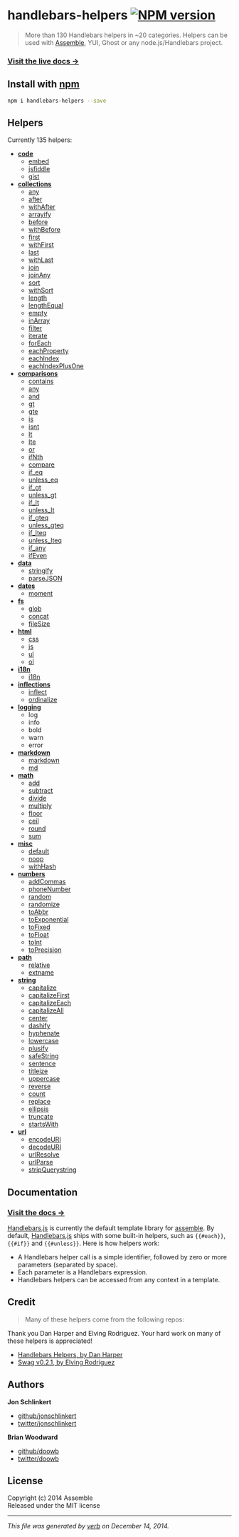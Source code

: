 # handlebars-helpers [![NPM version](https://badge.fury.io/js/handlebars-helpers.svg)](http://badge.fury.io/js/handlebars-helpers)

> More than 130 Handlebars helpers in ~20 categories. Helpers can be used with [Assemble](https://github.com/assemble/assemble), YUI, Ghost or any node.js/Handlebars project.

### [Visit the live docs →](http://assemble.io/helpers/)

## Install with [npm](npmjs.org)

```bash
npm i handlebars-helpers --save
```

## Helpers

Currently 135 helpers:

+ **[code](./lib/helpers/code.js)**
  - [embed](./lib/helpers/code.js#L25)
  - [jsfiddle](./lib/helpers/code.js#L56)
  - [gist](./lib/helpers/code.js#L83)
+ **[collections](./lib/helpers/collections.js)**
  - [any](./lib/helpers/collections.js#L14)
  - [after](./lib/helpers/collections.js#L31)
  - [withAfter](./lib/helpers/collections.js#L46)
  - [arrayify](./lib/helpers/collections.js#L64)
  - [before](./lib/helpers/collections.js#L80)
  - [withBefore](./lib/helpers/collections.js#L95)
  - [first](./lib/helpers/collections.js#L113)
  - [withFirst](./lib/helpers/collections.js#L132)
  - [last](./lib/helpers/collections.js#L163)
  - [withLast](./lib/helpers/collections.js#L182)
  - [join](./lib/helpers/collections.js#L206)
  - [joinAny](./lib/helpers/collections.js#L229)
  - [sort](./lib/helpers/collections.js#L258)
  - [withSort](./lib/helpers/collections.js#L269)
  - [length](./lib/helpers/collections.js#L316)
  - [lengthEqual](./lib/helpers/collections.js#L321)
  - [empty](./lib/helpers/collections.js#L330)
  - [inArray](./lib/helpers/collections.js#L338)
  - [filter](./lib/helpers/collections.js#L346)
  - [iterate](./lib/helpers/collections.js#L389)
  - [forEach](./lib/helpers/collections.js#L455)
  - [eachProperty](./lib/helpers/collections.js#L482)
  - [eachIndex](./lib/helpers/collections.js#L499)
  - [eachIndexPlusOne](./lib/helpers/collections.js#L526)
+ **[comparisons](./lib/helpers/comparisons.js)**
  - [contains](./lib/helpers/comparisons.js#L17)
  - [any](./lib/helpers/comparisons.js#L43)
  - [and](./lib/helpers/comparisons.js#L50)
  - [gt](./lib/helpers/comparisons.js#L58)
  - [gte](./lib/helpers/comparisons.js#L66)
  - [is](./lib/helpers/comparisons.js#L74)
  - [isnt](./lib/helpers/comparisons.js#L82)
  - [lt](./lib/helpers/comparisons.js#L90)
  - [lte](./lib/helpers/comparisons.js#L98)
  - [or](./lib/helpers/comparisons.js#L111)
  - [ifNth](./lib/helpers/comparisons.js#L123)
  - [compare](./lib/helpers/comparisons.js#L158)
  - [if_eq](./lib/helpers/comparisons.js#L225)
  - [unless_eq](./lib/helpers/comparisons.js#L242)
  - [if_gt](./lib/helpers/comparisons.js#L259)
  - [unless_gt](./lib/helpers/comparisons.js#L276)
  - [if_lt](./lib/helpers/comparisons.js#L293)
  - [unless_lt](./lib/helpers/comparisons.js#L310)
  - [if_gteq](./lib/helpers/comparisons.js#L327)
  - [unless_gteq](./lib/helpers/comparisons.js#L344)
  - [if_lteq](./lib/helpers/comparisons.js#L361)
  - [unless_lteq](./lib/helpers/comparisons.js#L378)
  - [if_any](./lib/helpers/comparisons.js#L396)
  - [ifEven](./lib/helpers/comparisons.js#L429)
+ **[data](./lib/helpers/data.js)**
  - [stringify](./lib/helpers/data.js#L11)
  - [parseJSON](./lib/helpers/data.js#L19)
+ **[dates](./lib/helpers/dates.js)**
  - [moment](./lib/helpers/dates.js#L7)
+ **[fs](./lib/helpers/fs.js)**
  - [glob](./lib/helpers/fs.js#L14)
  - [concat](./lib/helpers/fs.js#L28)
  - [fileSize](./lib/helpers/fs.js#L43)
+ **[html](./lib/helpers/html.js)**
  - [css](./lib/helpers/html.js#L14)
  - [js](./lib/helpers/html.js#L33)
  - [ul](./lib/helpers/html.js#L60)
  - [ol](./lib/helpers/html.js#L74)
+ **[i18n](./lib/helpers/i18n.js)**
  - [i18n](./lib/helpers/i18n.js#L13)
+ **[inflections](./lib/helpers/inflections.js)**
  - [inflect](./lib/helpers/inflections.js#L6)
  - [ordinalize](./lib/helpers/inflections.js#L42)
+ **[logging](./lib/helpers/logging.js)**
  - log
  - info
  - bold
  - warn
  - error
+ **[markdown](./lib/helpers/markdown.js)**
  - [markdown](./lib/helpers/markdown.js#L7)
  - [md](./lib/helpers/markdown.js#L13)
+ **[math](./lib/helpers/math.js)**
  - [add](./lib/helpers/math.js#L5)
  - [subtract](./lib/helpers/math.js#L9)
  - [divide](./lib/helpers/math.js#L13)
  - [multiply](./lib/helpers/math.js#L17)
  - [floor](./lib/helpers/math.js#L21)
  - [ceil](./lib/helpers/math.js#L25)
  - [round](./lib/helpers/math.js#L29)
  - [sum](./lib/helpers/math.js#L33)
+ **[misc](./lib/helpers/misc.js)**
  - [default](./lib/helpers/misc.js#L3)
  - [noop](./lib/helpers/misc.js#L14)
  - [withHash](./lib/helpers/misc.js#L23)
+ **[numbers](./lib/helpers/numbers.js)**
  - [addCommas](./lib/helpers/numbers.js#L11)
  - [phoneNumber](./lib/helpers/numbers.js#L25)
  - [random](./lib/helpers/numbers.js#L42)
  - [randomize](./lib/helpers/numbers.js#L57)
  - [toAbbr](./lib/helpers/numbers.js#L70)
  - [toExponential](./lib/helpers/numbers.js#L95)
  - [toFixed](./lib/helpers/numbers.js#L102)
  - [toFloat](./lib/helpers/numbers.js#L109)
  - [toInt](./lib/helpers/numbers.js#L113)
  - [toPrecision](./lib/helpers/numbers.js#L117)
+ **[path](./lib/helpers/path.js)**
  - [relative](./lib/helpers/path.js#L20)
  - [extname](./lib/helpers/path.js#L35)
+ **[string](./lib/helpers/string.js)**
  - [capitalize](./lib/helpers/string.js#L14)
  - [capitalizeFirst](./lib/helpers/string.js#L28)
  - [capitalizeEach](./lib/helpers/string.js#L43)
  - [capitalizeAll](./lib/helpers/string.js#L59)
  - [center](./lib/helpers/string.js#L82)
  - [dashify](./lib/helpers/string.js#L101)
  - [hyphenate](./lib/helpers/string.js#L114)
  - [lowercase](./lib/helpers/string.js#L127)
  - [plusify](./lib/helpers/string.js#L141)
  - [safeString](./lib/helpers/string.js#L154)
  - [sentence](./lib/helpers/string.js#L167)
  - [titleize](./lib/helpers/string.js#L185)
  - [uppercase](./lib/helpers/string.js#L202)
  - [reverse](./lib/helpers/string.js#L210)
  - [count](./lib/helpers/string.js#L225)
  - [replace](./lib/helpers/string.js#L253)
  - [ellipsis](./lib/helpers/string.js#L269)
  - [truncate](./lib/helpers/string.js#L292)
  - [startsWith](./lib/helpers/string.js#L323)
+ **[url](./lib/helpers/url.js)**
  - [encodeURI](./lib/helpers/url.js#L16)
  - [decodeURI](./lib/helpers/url.js#L27)
  - [urlResolve](./lib/helpers/url.js#L40)
  - [urlParse](./lib/helpers/url.js#L55)
  - [stripQuerystring](./lib/helpers/url.js#L60)

## Documentation

### [Visit the docs →](http://assemble.io/helpers/)

[Handlebars.js](https://github.com/wycats/handlebars.js) is currently the default template library for [assemble]. By default, [Handlebars.js](http://handlebarsjs.com/) ships with some built-in helpers, such as `{{#each}}`, `{{#if}}` and `{{#unless}}`. Here is how helpers work:

* A Handlebars helper call is a simple identifier, followed by zero or more parameters (separated by space).
* Each parameter is a Handlebars expression.
* Handlebars helpers can be accessed from any context in a template.


## Credit
> Many of these helpers come from the following repos:

Thank you Dan Harper and Elving Rodriguez. Your hard work on many of these helpers is appreciated!

* [Handlebars Helpers, by Dan Harper](http://github.com/danharper)
* [Swag v0.2.1, by Elving Rodriguez](http://elving.github.com/swag/)


## Authors
 
**Jon Schlinkert**
 
+ [github/jonschlinkert](https://github.com/jonschlinkert)
+ [twitter/jonschlinkert](http://twitter.com/jonschlinkert) 
 
**Brian Woodward**
 
+ [github/doowb](https://github.com/doowb)
+ [twitter/doowb](http://twitter.com/doowb) 


## License
Copyright (c) 2014 Assemble  
Released under the MIT license

***

_This file was generated by [verb](https://github.com/assemble/verb) on December 14, 2014._

[assemble]: https://github.com/assemble/assemble
